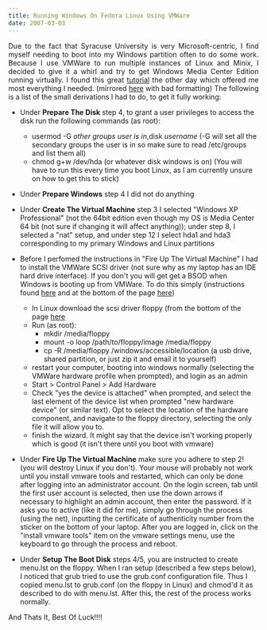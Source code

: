 ```yaml
---
title: Running Windows On Fedora Linux Using VMWare
date: 2007-03-03
---
```


<p align="justify">Due to the fact that Syracuse University is very Microsoft-centric, I find myself needing to boot into my Windows partition often to do some work. Because I use VMWare to run multiple instances of Linux and Minix, I decided to give it a whirl and try to get Windows Media Center Edition running virtually. I found this great <a href="http://news.u32.net/articles/2006/07/18/running-vmware-on-a-physical-partition"> tutorial</a> the other day which offered me most everything I needed. (mirrored <a href="http://www.morsi.org/wiki/index.php/Windows_On_Linux_Using_VMWare">here</a> with bad formatting) The following is a list of the small derivations I had to do, to get it fully working:
</p>

- Under <b>Prepare The Disk</b> step 4, to grant a user privileges to access the disk run the following commands (as root):
  - usermod -G <i>other groups user is in</i>,disk <i>username</i> (-G will set all the secondary groups the user is in so make sure to read /etc/groups and list them all)
  - chmod g+w /dev/hda (or whatever disk windows is on) (You will have to run this every time you boot Linux, as I am currently unsure on how to get this to stick)

- Under <b>Prepare Windows</b> step 4 I did not do anything

- Under <b>Create The Virtual Machine</b> step 3 I selected "Windows XP Professional" (not the 64bit edition even though my OS is Media Center 64 bit (not sure if changing it will affect anything)); under step 8, I selected a "nat" setup, and under step 12 I select hda1 and hda3 corresponding to my primary Windows and Linux partitions

- Before I perfomed the instructions in "Fire Up The Virtual Machine" I had to install the VMWare SCSI driver (not sure why as my laptop has an IDE hard drive interface). If you don't you will get get a BSOD when Windows is booting up from VMWare. To do this simply (instructions found <a href="http://blog.faqs.it/?p=23">here</a> and at the bottom of the page <a href="http://www.vmware.com/support/reference/common/guest_win_scsidrv.html">here</a>)
  - In Linux download the scsi driver floppy (from the bottom of the page <a href="http://www.vmware.com/download/ws/drivers_tools.html">here</a>
  - Run (as root): 
      - mkdir /media/floppy
      - mount -o loop /path/to/floppy/image /media/floppy
      - cp -R /media/floppy /windows/accessible/location (a usb drive, shared partition, or just zip it and email it to yourself)
  - restart your computer, booting into windows normally (selecting the VMWare hardware profile when prompted), and login as an admin 
  - Start > Control Panel > Add Hardware
  - Check "yes the device is attached" when prompted, and select the last element of the device list when prompted "new hardware device" (or similar text). Opt to select the location of the hardware component, and navigate to the floppy directory, selecting the only file it will allow you to.
  - finish the wizard. It might say that the device isn't working properly which is good (it isn't there until you boot with vmware)

- Under <b>Fire Up The Virtual Machine</b> make sure you adhere to step 2! (you will destroy Linux if you don't). Your mouse will probably not work until you install vmware tools and restarted, which can only be done after logging into an administrator account. On the login screen, tab until the first user account is selected, then use the down arrows if necessary to highlight an admin account, then enter the password. If it asks you to active (like it did for me), simply go through the process (using the net), inputting the certificate of authenticity number from the sticker on the bottom of your laptop. After you are logged in, click on the "install vmware tools" item on the vmware settings menu, use the keyboard to go through the process and reboot. 

- Under <b>Setup The Boot Disk</b> steps 4/5, you are instructed to create menu.lst on the floppy. When I ran setup (described a few steps below), I noticed that grub tried to use the grub.conf configuration file. Thus I copied menu.lst to grub.conf (on the floppy in Linux) and chmod'd it as described to do with menu.lst. After this, the rest of the process works normally.

<p>
And Thats It, Best Of Luck!!!!
</p>
